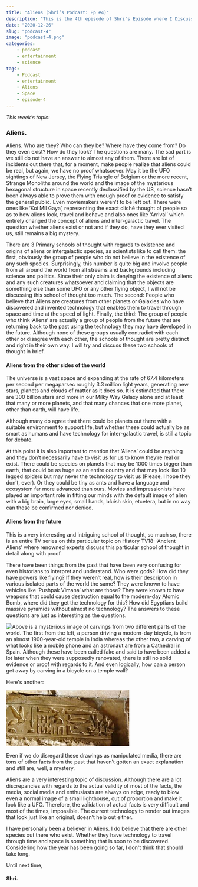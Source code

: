 ```yaml
---
title: "Aliens (Shri’s Podcast: Ep #4)"
description: "This is the 4th episode of Shri's Episode where I Discuss in brief about Aliens and discuss a few schools of thought on their origin.."
date: "2020-12-26"
slug: "podcast-4"
image: "podcast-4.png"
categories:
    - podcast
    - entertainment
    - science
tags:
    - Podcast
    - entertainment
    - Aliens
    - Space
    - episode-4
---
```


*This week’s topic:*
###  Aliens.

 
Aliens. Who are they? Who can they be? Where have they come from? Do they even exist? How do they look? The questions are many. The sad part is we still do not have an answer to almost any of them. There are lot of incidents out there that, for a moment, make people realize that aliens could be real, but again, we have no proof whatsoever. May it be the UFO sightings of New Jersey, the Flying Triangle of Belgium or the more recent, Strange Monoliths around the world and the image of the mysterious hexagonal structure in space recently declassified by the US, science hasn’t been always able to prove them with enough proof or evidence to satisfy the general public. Even moviemakers weren’t to be left out. There were ones like ‘Koi Mil Gaya’, representing the exact cliché thought of people so as to how aliens look, travel and behave and also ones like ‘Arrival’ which entirely changed the concept of aliens and inter-galactic travel. The question whether aliens exist or not and if they do, have they ever visited us, still remains a big mystery.

There are 3 Primary schools of thought with regards to existence and origins of aliens or intergalactic species, as scientists like to call them: the first, obviously the group of people who do not believe in the existence of any such species. Surprisingly, this number is quite big and involve people from all around the world from all streams and backgrounds including science and politics. Since their only claim is denying the existence of aliens and any such creatures whatsoever and claiming that the objects are something else than some UFO or any other flying object, I will not be discussing this school of thought too much. The second: People who believe that Aliens are creatures from other planets or Galaxies who have discovered and invented technology that enables them to travel through space and time at the speed of light. Finally, the third: The group of people who think ‘Aliens’ are actually a group of people from the future that are returning back to the past using the technology they may have developed in the future. Although none of these groups usually contradict with each other or disagree with each other, the schools of thought are pretty distinct and right in their own way. I will try and discuss these two schools of thought in brief.

 

#### Aliens from the other sides of the world

The universe is a vast space and expanding at the rate of 67.4 kilometers per second per megaparsec roughly 3.3 million light years, generating new stars, planets and clouds of matter as it does so. It is estimated that there are 300 billion stars and more in our Milky Way Galaxy alone and at least that many or more planets, and that many chances that one more planet, other than earth, will have life.

Although many do agree that there could be planets out there with a suitable environment to support life, but whether these could actually be as smart as humans and have technology for inter-galactic travel, is still a topic for debate.

At this point it is also important to mention that ‘Aliens’ could be anything and they don’t necessarily have to visit us for us to know they’re real or exist. There could be species on planets that may be 1000 times bigger than earth, that could be as huge as an entire country and that may look like 10 legged spiders but may never the technology to visit us (Please, I hope they don’t, ever). Or they could be tiny as ants and have a language and ecosystem far more advanced than ours. Movies and impressionists have played an important role in fitting our minds with the default image of alien with a big brain, large eyes, small hands, bluish skin, etcetera, but in no way can these be confirmed nor denied.

#### Aliens from the future

This is a very interesting and intriguing school of thought, so much so, there is an entire TV series on this particular topic on History TV18: ‘Ancient Aliens’ where renowned experts discuss this particular school of thought in detail along with proof.

There have been things from the past that have been very confusing for even historians to interpret and understand. Who were gods? How did they have powers like flying? If they weren’t real, how is their description in various isolated parts of the world the same? They were known to have vehicles like ‘Pushpak Vimana’ what are those? They were known to have weapons that could cause destruction equal to the modern-day Atomic Bomb, where did they get the technology for this? How did Egyptians build massive pyramids without almost no technology? The answers to these questions are just as interesting as the questions.

![Above is a mysterious image of carvings from two different parts of the world. The first from the left, a person driving a modern-day bicycle, is from an almost 1900-year-old temple in India whereas the other two, a carving of what looks like a mobile phone and an astronaut are from a Cathedral in Spain. Although these have been called fake and said to have been added a lot later when they were supposedly renovated, there is still no solid evidence or proof with regards to it. And even logically, how can a person get away by carving in a bicycle on a temple wall?](carving.jpg)

Here's another: 

![Above is another mysterious image being circulated on social media, reportedly from a pyramid from Egypt as the old representations of helicopters and other flying objects. Even these have been called fake and illegitimate, but again, no strong proof to negate it strongly.](egypt.jpg)




Even if we do disregard these drawings as manipulated media, there are tons of other facts from the past that haven’t gotten an exact explanation and still are, well, a mystery.

Aliens are a very interesting topic of discussion. Although there are a lot discrepancies with regards to the actual validity of most of the facts, the media, social media and enthusiasts are always on edge, ready to blow even a normal image of a small lighthouse, out of proportion and make it look like a UFO. Therefore, the validation of actual facts is very difficult and most of the times, impossible. The current technology to render out images that look just like an original, doesn’t help out either.

I have personally been a believer in Aliens. I do believe that there are other species out there who exist. Whether they have technology to travel through time and space is something that is soon to be discovered. Considering how the year has been going so far, I don't think that should take long.


Until next time, 

 

#### Shri.